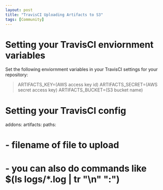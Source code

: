 ```yaml
---
layout: post
title: "TravisCI Uploading Artifacts to S3"
tags: [Community] 
---
```


# Setting your TravisCI enviornment variables

Set the following enviornment variables in your TravisCI settings for your
repository:

>   ARTIFACTS_KEY=(AWS access key id)
>   ARTIFACTS_SECRET=(AWS secret access key)
>   ARTIFACTS_BUCKET=(S3 bucket name)


# Setting your TravisCI config

addons:
  artifacts:
    paths:
#   - filename of file to upload 
#   - you can also do commands like $(ls logs/*.log | tr "\n" ":")
